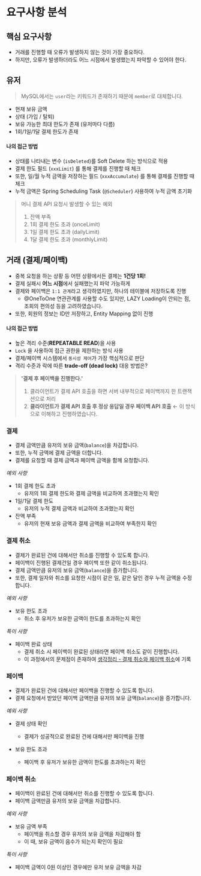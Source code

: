 # 요구사항 분석

## 핵심 요구사항

- 거래를 진행할 때 오류가 발생하지 않는 것이 가장 중요하다.
- 하지만, 오류가 발생하더라도 어느 시점에서 발생했는지 파악할 수 있어야 한다.

## 유저

> MySQL에서는 `user`라는 키워드가 존재하기 때문에 `member`로 대체합니다.

- 현재 보유 금액
- 상태 (가입 / 탈퇴)
- 보유 가능한 최대 한도가 존재 (유저마다 다름)
- 1회/1일/1달 결제 한도가 존재

#### 나의 접근 방법

- 상태를 나타내는 변수 (`isDeleted`)를 Soft Delete 하는 방식으로 적용
- 결제 한도 필드 (`xxxLimit`) 를 통해 결제를 진행할 때 체크
- 또한, 일/월 누적 금액을 저장하는 필드 (`xxxAccumulate`) 를 통해 결제를 진행할 때 체크
- 누적 금액은 Spring Scheduling Task (`@Scheduler`) 사용하여 누적 금액 초기화

> 머니 결제 API 요청시 발생할 수 있는 예외
> 1. 잔액 부족
> 2. 1회 결제 한도 초과 (onceLimit)
> 3. 1일 결제 한도 초과 (dailyLimit)
> 4. 1달 결제 한도 초과 (monthlyLimit)

## 거래 (결제/페이백)

- 중복 요청을 하는 상황 등 어떤 상황에서든 결제는 **1건당 1회!**
- 결제 실패시 **어느 시점**에서 실패했는지 파악 가능하게
- 결제와 페이백은 `1:1 관계`라고 생각하였지만, 하나의 테이블에 저장하도록 진행
    - @OneToOne 연관관계를 사용할 수도 있지만, LAZY Loading이 안되는 점, 조회의 편의성 등을 고려하였습니다.
- 또한, 회원의 정보는 ID만 저장하고, Entity Mapping 없이 진행

#### 나의 접근 방법

- 높은 격리 수준(**REPEATABLE READ**)을 사용
- `Lock` 을 사용하여 접근 권한을 제한하는 방식 사용
- 결제/페이백 시스템에서 `동시성 제어`가 가장 핵심적으로 판단
- 격리 수준과 락에 따른 **trade-off (dead lock)** 대응 방법은?

> **'결제 후 페이백을 진행한다.'**
> 1. 클라이언트가 결제 API 호출을 하면 서버 내부적으로 페이백까지 한 트랜잭션으로 처리
> 2. **클라이언트가 결제 API 호출 후 정상 응답일 경우 페이백 API 호출** &larr; 이 방식으로 이해하고 진행하였습니다.

### 결제

- 결제 금액만큼 유저의 보유 금액(`balance`)을 차감합니다.
- 또한, 누적 금액에 결제 금액을 더합니다.
- 결제를 요청할 때 결제 금액과 페이백 금액을 함께 요청합니다.

_예외 사항_

- 1회 결제 한도 초과
    - 유저의 1회 결제 한도와 결제 금액을 비교하여 초과했는지 확인
- 1일/1달 결제 한도
    - 유저의 누적 결제 금액과 비교하여 초과했는지 확인
- 잔액 부족
    - 유저의 현재 보유 금액과 결제 금액을 비교하여 부족한지 확인

### 결제 취소

- 결제가 완료된 건에 대해서만 취소를 진행할 수 있도록 합니다.
- 페이백이 진행된 결제건일 경우 페이백 또한 같이 취소됩니다.
- 결제 금액만큼 유저의 보유 금액(`balance`)을 증가합니다.
- 또한, 결제 일자와 취소를 요청한 시점이 같은 일, 같은 달인 경우 누적 금액을 수정합니다.

_예외 사항_

- 보유 한도 초과
    - 취소 후 유저가 보유한 금액이 한도를 초과하는지 확인

_특이 사항_

- 페이백 완료 상태
    - 결제 취소 시 페이백이 완료된 상태라면 페이백 취소도 같이 진행합니다.
    - 이 과정에서의 문제점이 존재하여 [생각정리 - 결제 취소와 페이백 취소](생각정리.md)에 기록

### 페이백

- 결제가 완료된 건에 대해서만 페이백을 진행할 수 있도록 합니다.
- 결제 요청에서 받았던 페이백 금액만큼 유저의 보유 금액(`balance`)을 증가합니다.

_예외 사항_

- 결제 상태 확인
    - 결제가 성공적으로 완료된 건에 대해서만 페이백을 진행

- 보유 한도 초과
    - 페이백 후 유저가 보유한 금액이 한도를 초과하는지 확인


### 페이백 취소

- 페이백이 완료된 건에 대해서만 취소를 진행할 수 있도록 합니다.
- 페이백 금액만큼 유저의 보유 금액을 차감합니다.

_예외 사항_

- 보유 금액 부족
  - 페이백을 취소할 경우 유저의 보유 금액을 차감해야 함
  - 이 때, 보유 금액이 음수가 되는지 확인이 필요

_특이 사항_

- 페이백 금액이 0원 이상인 경우에만 유저 보유 금액을 차감
